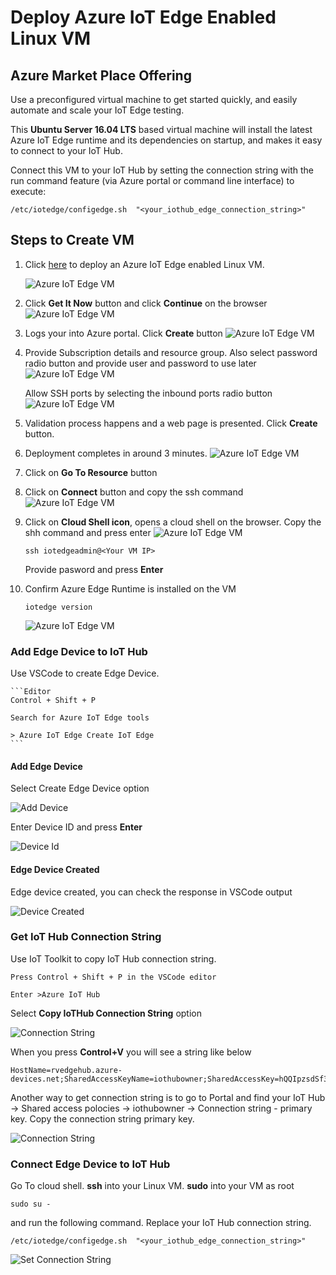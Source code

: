 # Deploy Azure IoT Edge Enabled Linux VM

## Azure Market Place Offering

Use a preconfigured virtual machine to get started quickly, and easily automate and scale your IoT Edge testing.

This **Ubuntu Server 16.04 LTS** based virtual machine will install the latest Azure IoT Edge runtime and its dependencies on startup, and makes it easy to connect to your IoT Hub.

Connect this VM to your IoT Hub by setting the connection string with the run command feature (via Azure portal or command line interface) to execute:

```Linux
/etc/iotedge/configedge.sh  "<your_iothub_edge_connection_string>"
```

## Steps to Create VM

1. Click [here](https://azuremarketplace.microsoft.com/en-us/marketplace/apps/microsoft_iot_edge.iot_edge_vm_ubuntu?tab=Overview) to deploy an Azure IoT Edge enabled Linux VM.

    ![Azure IoT Edge VM](/marketplacedeployment/images/01_marketplace_offering.png)

2. Click **Get It Now** button and click **Continue** on the browser
    ![Azure IoT Edge VM](/marketplacedeployment/images/02_get_it_now_continue.png)

3. Logs your into Azure portal. Click **Create** button
    ![Azure IoT Edge VM](/marketplacedeployment/images/03_create_vm.png)

4. Provide Subscription details and resource group. Also select password radio button and provide user and password to use later
    ![Azure IoT Edge VM](/marketplacedeployment/images/04_create_vm_details.png)

   Allow SSH ports by selecting the inbound ports radio button
    ![Azure IoT Edge VM](/marketplacedeployment/images/05_allow_ssh_port.png)

5. Validation process happens and a web page is presented. Click **Create** button.

6. Deployment completes in around 3 minutes.
    ![Azure IoT Edge VM](/marketplacedeployment/images/06_deployment_complete.png)

7. Click on **Go To Resource** button

8. Click on **Connect** button and copy the ssh command
    ![Azure IoT Edge VM](/marketplacedeployment/images/07_connect_ssh.png)

9. Click on **Cloud Shell icon**, opens a cloud shell on the browser. Copy the shh command and press enter
    ![Azure IoT Edge VM](/marketplacedeployment/images/08_cloud_shell_ssh.png)

    ```Linux
    ssh iotedgeadmin@<Your VM IP>
    ```
    Provide pasword and press **Enter**

10. Confirm Azure Edge Runtime is installed on the VM

    ```Linux
    iotedge version
    ```

    ![Azure IoT Edge VM](/marketplacedeployment/images/09_edge_version.png)

### Add Edge Device to IoT Hub

Use VSCode to create Edge Device.

    ```Editor
    Control + Shift + P

    Search for Azure IoT Edge tools

    > Azure IoT Edge Create IoT Edge
    ```

#### Add Edge Device

Select Create Edge Device option

![Add Device](/marketplacedeployment/images/10_create_edge_device.png)

Enter Device ID and press **Enter**

![Device Id](/marketplacedeployment/images/11_create_edge_device.png)

#### Edge Device Created

Edge device created, you can check the response in VSCode output

![Device Created](/marketplacedeployment/images/12_created_edge_device.png)
### Get IoT Hub Connection String

Use IoT Toolkit to copy IoT Hub connection string.

```editor
Press Control + Shift + P in the VSCode editor

Enter >Azure IoT Hub

```
Select **Copy IoTHub Connection String** option

![Connection String](/iothub/images/08_connection_string.png)

When you press **Control+V** you will see a string like below

```editor
HostName=rvedgehub.azure-devices.net;SharedAccessKeyName=iothubowner;SharedAccessKey=hQQIpzsdSf3YC3R1ckcLx4qBA3FdtBo5nkr3m19=
```

Another way to get connection string is to go to Portal and find your IoT Hub -> Shared access polocies -> iothubowner -> Connection string - primary key. Copy the connection string primary key.

![Connection String](/iothub/images/07_connection_string.png)

### Connect Edge Device to IoT Hub

Go To cloud shell. **ssh** into your Linux VM.
**sudo** into your VM as root

```Linux
sudo su -
```

and run the following command. Replace your IoT Hub connection string.

```editor
/etc/iotedge/configedge.sh  "<your_iothub_edge_connection_string>"
```

![Set Connection String](/iothub/images/09_set_connection_string.png)